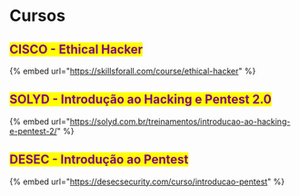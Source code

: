 # Cursos

## <mark style="color:purple;">CISCO - Ethical Hacker</mark>

{% embed url="https://skillsforall.com/course/ethical-hacker" %}

## <mark style="color:purple;">SOLYD - Introdução ao Hacking e Pentest 2.0</mark>

{% embed url="https://solyd.com.br/treinamentos/introducao-ao-hacking-e-pentest-2/" %}

## <mark style="color:purple;">DESEC - Introdução ao Pentest</mark>

{% embed url="https://desecsecurity.com/curso/introducao-pentest" %}
